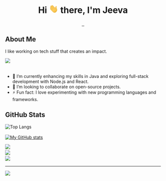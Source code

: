 <h1 align="center">Hi <img src="https://raw.githubusercontent.com/ABSphreak/ABSphreak/master/gifs/Hi.gif" width="30px"> there,  I'm Jeeva </h1> 
<div align="center">
<a href="mailto:jeeva.r.2311@gmail.com" target="_blank">
    <img alt="" src="https://img.shields.io/badge/Gmail-D14836?style=for-the-badge&logo=gmail&logoColor=white" style="vertical-align:center" />
</a>
<a href="https://www.linkedin.com/in/jeeva2310/" target="_blank">
  <img alt="" src="https://img.shields.io/badge/LinkedIn-0A66C2?style=for-the-badge&logo=linkedin&logoColor=white" />
</a>
<a href="https://www.reddit.com/user/Traditional-Top-8144/" target="_blank"><img alt="" src="https://img.shields.io/badge/Reddit-FF4500?style=for-the-badge&logo=reddit&logoColor=white" style="vertical-align:center" /></a>
</div>

## About Me

I like working on tech stuff that creates an impact.

<div>
  <a href="https://skillicons.dev">
    <img src="https://skillicons.dev/icons?i=ts,js,css,html,java,nodejs,mongodb,gcp,github,react,ai,postman,vscode,npm" />
  </a>
</div>
<br>

- 🌱 I’m currently enhancing my skills in Java and exploring full-stack development with Node.js and React.
- 👯 I’m looking to collaborate on open-source projects.
- ⚡ Fun fact: I love experimenting with new programming languages and frameworks.

## GitHub Stats
![Top Langs](https://github-readme-stats.vercel.app/api/top-langs/?username=jeeva-2311&layout=compact&theme=dark&text_bold=true&card_width=500)
<br>
<br>
[![My GitHub stats](https://github-readme-stats.vercel.app/api?username=jeeva-2311&show_icons=true&theme=radicale&hide=stars,prs,&hide_rank=true&include_all_commits=true)](https://github.com/anuraghazra/github-readme-stats)

![](https://github-readme-stats.vercel.app/api?username=jeeva-2311&theme=radical&hide_border=false&include_all_commits=true&count_private=true)<br/>
![](https://github-readme-streak-stats.herokuapp.com/?user=jeeva-2311&theme=radical&hide_border=false)<br/>
![](https://github-readme-stats.vercel.app/api/top-langs/?username=jeeva-2311&theme=radical&hide_border=false&include_all_commits=true&count_private=true&layout=compact)

---
[![](https://visitcount.itsvg.in/api?id=jeeva-2311&icon=0&color=0)](https://visitcount.itsvg.in)

